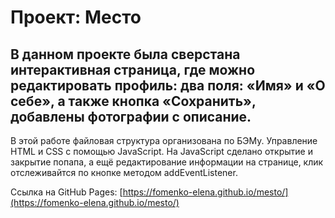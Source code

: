 # Проект: Место

## В данном проекте была сверстана интерактивная страница, где можно редактировать профиль: два поля: «Имя» и «О себе», а также кнопка «Сохранить», добавлены фотографии с описание.

В этой работе файловая структура организована по БЭМу. Управление HTML и CSS с помощью JavaScript. На JavaScript сделано открытие и закрытие попапа, а ещё редактирование информации на странице, клик отслеживайтся  по кнопке методом addEventListener.

Ссылка на GitHub Pages:  [https://fomenko-elena.github.io/mesto/](https://fomenko-elena.github.io/mesto/)